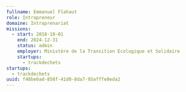```yaml
---
fullname: Emmanuel Flahaut
role: Intrapreneur
domaine: Intraprenariat
missions:
  - start: 2018-10-01
    end: 2024-12-31
    status: admin
    employer: Ministère de la Transition Ecologique et Solidaire
    startups:
      - trackdechets
startups:
  - trackdechets
uuid: f48be6ad-858f-41d0-8da7-95afffe0eda2
---
```

